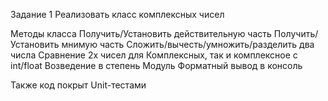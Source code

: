 Задание 1
Реализовать класс комплексных чисел

Методы класса
  Получить/Установить действительную часть 
  Получить/Установить мнимую часть 
  Сложить/вычесть/умножить/разделить два числа
  Сравнение 2х чисел для Комплексных, так и комплексное с int/float
  Возведение в степень
  Модуль
  Форматный вывод в консоль

Также код покрыт Unit-тестами
